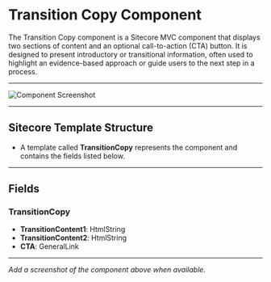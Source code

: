 # Transition Copy Component

The Transition Copy component is a Sitecore MVC component that displays two sections of content and an optional call-to-action (CTA) button. It is designed to present introductory or transitional information, often used to highlight an evidence-based approach or guide users to the next step in a process.

---

![Component Screenshot](PLACEHOLDER_FOR_IMAGE)

---

## Sitecore Template Structure
- A template called **TransitionCopy** represents the component and contains the fields listed below.

---

## Fields

### TransitionCopy
- **TransitionContent1**: HtmlString
- **TransitionContent2**: HtmlString
- **CTA**: GeneralLink

---

*Add a screenshot of the component above when available.*
